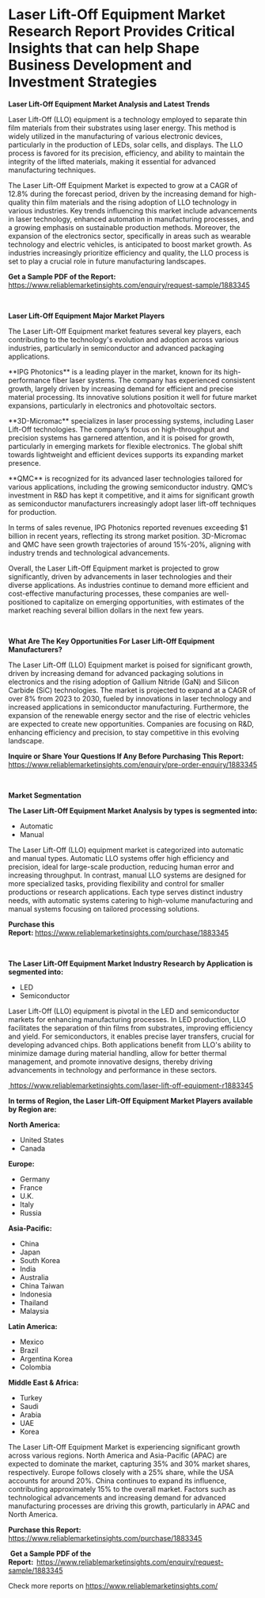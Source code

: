 <p><h1>Laser Lift-Off Equipment Market Research Report Provides Critical Insights that can help Shape Business Development and Investment Strategies</h1></p><p><strong>Laser Lift-Off Equipment Market Analysis and Latest Trends</strong></p>
<p><p>Laser Lift-Off (LLO) equipment is a technology employed to separate thin film materials from their substrates using laser energy. This method is widely utilized in the manufacturing of various electronic devices, particularly in the production of LEDs, solar cells, and displays. The LLO process is favored for its precision, efficiency, and ability to maintain the integrity of the lifted materials, making it essential for advanced manufacturing techniques.</p><p>The Laser Lift-Off Equipment Market is expected to grow at a CAGR of 12.8% during the forecast period, driven by the increasing demand for high-quality thin film materials and the rising adoption of LLO technology in various industries. Key trends influencing this market include advancements in laser technology, enhanced automation in manufacturing processes, and a growing emphasis on sustainable production methods. Moreover, the expansion of the electronics sector, specifically in areas such as wearable technology and electric vehicles, is anticipated to boost market growth. As industries increasingly prioritize efficiency and quality, the LLO process is set to play a crucial role in future manufacturing landscapes.</p></p>
<p><strong>Get a Sample PDF of the Report:&nbsp;</strong> <a href="https://www.reliablemarketinsights.com/enquiry/request-sample/1883345?utm_campaign=2185&utm_medium=2&utm_source=Github&utm_content=ia&utm_term=01032025&utm_id=laser-lift-off-equipment">https://www.reliablemarketinsights.com/enquiry/request-sample/1883345</a></p>
<p>&nbsp;</p>
<p><strong>Laser Lift-Off Equipment Major Market Players</strong></p>
<p><p>The Laser Lift-Off Equipment market features several key players, each contributing to the technology's evolution and adoption across various industries, particularly in semiconductor and advanced packaging applications.</p><p>**IPG Photonics** is a leading player in the market, known for its high-performance fiber laser systems. The company has experienced consistent growth, largely driven by increasing demand for efficient and precise material processing. Its innovative solutions position it well for future market expansions, particularly in electronics and photovoltaic sectors.</p><p>**3D-Micromac** specializes in laser processing systems, including Laser Lift-Off technologies. The company’s focus on high-throughput and precision systems has garnered attention, and it is poised for growth, particularly in emerging markets for flexible electronics. The global shift towards lightweight and efficient devices supports its expanding market presence.</p><p>**QMC** is recognized for its advanced laser technologies tailored for various applications, including the growing semiconductor industry. QMC’s investment in R&D has kept it competitive, and it aims for significant growth as semiconductor manufacturers increasingly adopt laser lift-off techniques for production.</p><p>In terms of sales revenue, IPG Photonics reported revenues exceeding $1 billion in recent years, reflecting its strong market position. 3D-Micromac and QMC have seen growth trajectories of around 15%-20%, aligning with industry trends and technological advancements. </p><p>Overall, the Laser Lift-Off Equipment market is projected to grow significantly, driven by advancements in laser technologies and their diverse applications. As industries continue to demand more efficient and cost-effective manufacturing processes, these companies are well-positioned to capitalize on emerging opportunities, with estimates of the market reaching several billion dollars in the next few years.</p></p>
<p>&nbsp;</p>
<p><strong>What Are The Key Opportunities For Laser Lift-Off Equipment Manufacturers?</strong></p>
<p><p>The Laser Lift-Off (LLO) Equipment market is poised for significant growth, driven by increasing demand for advanced packaging solutions in electronics and the rising adoption of Gallium Nitride (GaN) and Silicon Carbide (SiC) technologies. The market is projected to expand at a CAGR of over 8% from 2023 to 2030, fueled by innovations in laser technology and increased applications in semiconductor manufacturing. Furthermore, the expansion of the renewable energy sector and the rise of electric vehicles are expected to create new opportunities. Companies are focusing on R&D, enhancing efficiency and precision, to stay competitive in this evolving landscape.</p></p>
<p><strong>Inquire or Share Your Questions If Any Before Purchasing This Report:</strong> <a href="https://www.reliablemarketinsights.com/enquiry/pre-order-enquiry/1883345?utm_campaign=2185&utm_medium=2&utm_source=Github&utm_content=ia&utm_term=01032025&utm_id=laser-lift-off-equipment">https://www.reliablemarketinsights.com/enquiry/pre-order-enquiry/1883345</a></p>
<p>&nbsp;</p>
<p><strong>Market Segmentation</strong></p>
<p><strong>The Laser Lift-Off Equipment Market Analysis by types is segmented into:</strong></p>
<p><ul><li>Automatic</li><li>Manual</li></ul></p>
<p><p>The Laser Lift-Off (LLO) equipment market is categorized into automatic and manual types. Automatic LLO systems offer high efficiency and precision, ideal for large-scale production, reducing human error and increasing throughput. In contrast, manual LLO systems are designed for more specialized tasks, providing flexibility and control for smaller productions or research applications. Each type serves distinct industry needs, with automatic systems catering to high-volume manufacturing and manual systems focusing on tailored processing solutions.</p></p>
<p><strong>Purchase this Report:&nbsp;</strong><a href="https://www.reliablemarketinsights.com/purchase/1883345?utm_campaign=2185&utm_medium=2&utm_source=Github&utm_content=ia&utm_term=01032025&utm_id=laser-lift-off-equipment">https://www.reliablemarketinsights.com/purchase/1883345</a></p>
<p>&nbsp;</p>
<p><strong>The Laser Lift-Off Equipment Market Industry Research by Application is segmented into:</strong></p>
<p><ul><li>LED</li><li>Semiconductor</li></ul></p>
<p><p>Laser Lift-Off (LLO) equipment is pivotal in the LED and semiconductor markets for enhancing manufacturing processes. In LED production, LLO facilitates the separation of thin films from substrates, improving efficiency and yield. For semiconductors, it enables precise layer transfers, crucial for developing advanced chips. Both applications benefit from LLO's ability to minimize damage during material handling, allow for better thermal management, and promote innovative designs, thereby driving advancements in technology and performance in these sectors.</p></p>
<p><a href="https://www.reliablemarketinsights.com/laser-lift-off-equipment-r1883345?utm_campaign=2185&utm_medium=2&utm_source=Github&utm_content=ia&utm_term=01032025&utm_id=laser-lift-off-equipment">&nbsp;https://www.reliablemarketinsights.com/laser-lift-off-equipment-r1883345</a></p>
<p><strong>In terms of Region, the Laser Lift-Off Equipment Market Players available by Region are:</strong></p>
<p>
    <p> <strong> North America: </strong>
        <ul>
            <li>United States</li>
            <li>Canada</li>
        </ul>
        </p> 
    <p> <strong> Europe: </strong>
        <ul>
            <li>Germany</li>
            <li>France</li>
            <li>U.K.</li>
            <li>Italy</li>
            <li>Russia</li>
        </ul>
        </p> 
    <p> <strong> Asia-Pacific: </strong>
        <ul>
            <li>China</li>
            <li>Japan</li>
            <li>South Korea</li>
            <li>India</li>
            <li>Australia</li>
            <li>China Taiwan</li>
            <li>Indonesia</li>
            <li>Thailand</li>
            <li>Malaysia</li>
        </ul>
        </p> 
    <p> <strong> Latin America: </strong>
        <ul>
            <li>Mexico</li>
            <li>Brazil</li>
            <li>Argentina Korea</li>
            <li>Colombia</li>
        </ul>
        </p> 
    <p> <strong> Middle East & Africa: </strong>
        <ul>
            <li>Turkey</li>
            <li>Saudi</li>
            <li>Arabia</li>
            <li>UAE</li>
            <li>Korea</li>
        </ul>
    </p>
    </p>
<p><p>The Laser Lift-Off Equipment Market is experiencing significant growth across various regions. North America and Asia-Pacific (APAC) are expected to dominate the market, capturing 35% and 30% market shares, respectively. Europe follows closely with a 25% share, while the USA accounts for around 20%. China continues to expand its influence, contributing approximately 15% to the overall market. Factors such as technological advancements and increasing demand for advanced manufacturing processes are driving this growth, particularly in APAC and North America.</p></p>
<p><strong>Purchase this Report: </strong><a href="https://www.reliablemarketinsights.com/purchase/1883345?utm_campaign=2185&utm_medium=2&utm_source=Github&utm_content=ia&utm_term=01032025&utm_id=laser-lift-off-equipment">https://www.reliablemarketinsights.com/purchase/1883345</a></p>
<p>&nbsp;<strong>Get a Sample PDF of the Report:&nbsp;&nbsp;</strong><a href="https://www.reliablemarketinsights.com/enquiry/request-sample/1883345?utm_campaign=2185&utm_medium=2&utm_source=Github&utm_content=ia&utm_term=01032025&utm_id=laser-lift-off-equipment">https://www.reliablemarketinsights.com/enquiry/request-sample/1883345</a></p>
<p><strong></strong></p>
<p>Check more reports on <a href="https://www.reliablemarketinsights.com/?utm_campaign=2185&utm_medium=2&utm_source=Github&utm_content=ia&utm_term=01032025&utm_id=laser-lift-off-equipment">https://www.reliablemarketinsights.com/</a></p>